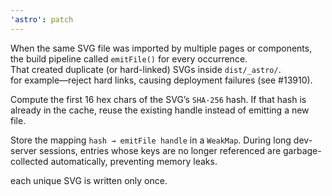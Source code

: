 ```yaml
---
'astro': patch
---
```


When the same SVG file was imported by multiple pages or components, the build pipeline called `emitFile()` for every occurrence.  
That created duplicate (or hard-linked) SVGs inside `dist/_astro/`.  
for example—reject hard links, causing deployment failures (see #13910).

Compute the first 16 hex chars of the SVG’s `SHA-256` hash. If that hash is already in the cache, reuse the existing handle instead of emitting a new file.

Store the mapping `hash → emitFile handle` in a `WeakMap`. During long dev-server sessions, entries whose keys are no longer referenced are garbage-collected automatically, preventing memory leaks.

each unique SVG is written only once.
